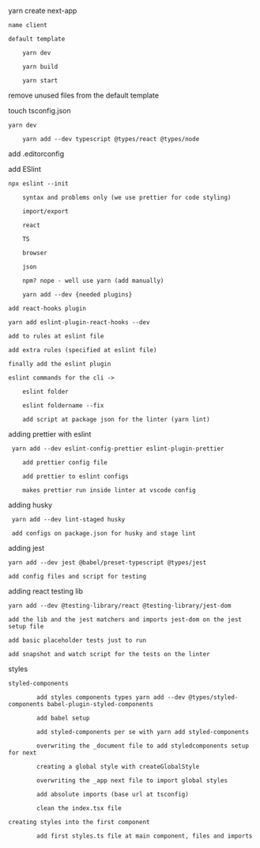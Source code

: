 yarn create next-app

    name client

    default template

        yarn dev

        yarn build

        yarn start

remove unused files from the default template

touch tsconfig.json

    yarn dev

        yarn add --dev typescript @types/react @types/node

add .editorconfig

add ESlint

    npx eslint --init

        syntax and problems only (we use prettier for code styling)

        import/export

        react

        TS

        browser

        json

        npm? nope - well use yarn (add manually)

        yarn add --dev {needed plugins}

    add react-hooks plugin

    yarn add eslint-plugin-react-hooks --dev

    add to rules at eslint file

    add extra rules (specified at eslint file)

    finally add the eslint plugin

    eslint commands for the cli ->

        eslint folder

        eslint foldername --fix

        add script at package json for the linter (yarn lint)

adding prettier with eslint

     yarn add --dev eslint-config-prettier eslint-plugin-prettier

        add prettier config file

        add prettier to eslint configs

        makes prettier run inside linter at vscode config

adding husky

     yarn add --dev lint-staged husky

     add configs on package.json for husky and stage lint

adding jest

    yarn add --dev jest @babel/preset-typescript @types/jest

    add config files and script for testing

adding react testing lib

    yarn add --dev @testing-library/react @testing-library/jest-dom

    add the lib and the jest matchers and imports jest-dom on the jest setup file

    add basic placeholder tests just to run

    add snapshot and watch script for the tests on the linter

styles

    styled-components

            add styles components types yarn add --dev @types/styled-components babel-plugin-styled-components

            add babel setup

            add styled-components per se with yarn add styled-components

            overwriting the _document file to add styledcomponents setup for next

            creating a global style with createGlobalStyle

            overwriting the _app next file to import global styles

            add absolute imports (base url at tsconfig)

            clean the index.tsx file

    creating styles into the first component

            add first styles.ts file at main component, files and imports